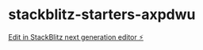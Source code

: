 # stackblitz-starters-axpdwu

[Edit in StackBlitz next generation editor ⚡️](https://stackblitz.com/~/github.com/Ivan-Polhovsky/stackblitz-starters-axpdwu)